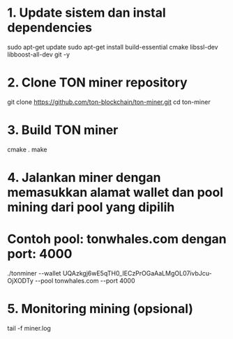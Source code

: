 # 1. Update sistem dan instal dependencies
sudo apt-get update
sudo apt-get install build-essential cmake libssl-dev libboost-all-dev git -y

# 2. Clone TON miner repository
git clone https://github.com/ton-blockchain/ton-miner.git
cd ton-miner

# 3. Build TON miner
cmake .
make

# 4. Jalankan miner dengan memasukkan alamat wallet dan pool mining dari pool yang dipilih
# Contoh pool: tonwhales.com dengan port: 4000
./tonminer --wallet UQAzkgj6wE5qTH0_IECzPrOGaAaLMgOL07ivbJcu-OjXODTy --pool tonwhales.com --port 4000

# 5. Monitoring mining (opsional)
tail -f miner.log
